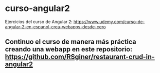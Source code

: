 # curso-angular2
Ejercicios del curso de Angular 2: https://www.udemy.com/curso-de-angular-2-en-espanol-crea-webapps-desde-cero

## Continuo el curso de manera más práctica creando una webapp en este repositorio: https://github.com/RSginer/restaurant-crud-in-angular2
